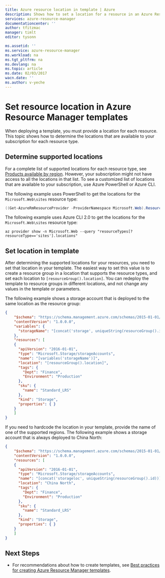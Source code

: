 ```yaml
---
title: Azure resource location in template | Azure
description: Shows how to set a location for a resource in an Azure Resource Manager template
services: azure-resource-manager
documentationcenter: ''
author: tfitzmac
manager: timlt
editor: tysonn

ms.assetid: ''
ms.service: azure-resource-manager
ms.workload: na
ms.tgt_pltfrm: na
ms.devlang: na
ms.topic: article
ms.date: 02/03/2017
wacn.date: ''
ms.author: v-yeche
---
```


# Set resource location in Azure Resource Manager templates
When deploying a template, you must provide a location for each resource. This topic shows how to determine the locations that are available to your subscription for each resource type.

## Determine supported locations

For a complete list of supported locations for each resource type, see [Products available by region](https://azure.microsoft.com/regions/services/). However, your subscription might not have access to all the locations in that list. To see a customized list of locations that are available to your subscription, use Azure PowerShell or Azure CLI. 

The following example uses PowerShell to get the locations for the `Microsoft.Web\sites` resource type:

```powershell
((Get-AzureRmResourceProvider -ProviderNamespace Microsoft.Web).ResourceTypes | Where-Object ResourceTypeName -eq sites).Locations
```

The following example uses Azure CLI 2.0 to get the locations for the `Microsoft.Web\sites` resource type:

```azurecli
az provider show -n Microsoft.Web --query "resourceTypes[?resourceType=='sites'].locations"
```

## Set location in template

After determining the supported locations for your resources, you need to set that location in your template. The easiest way to set this value is to create a resource group in a location that supports the resource types, and set each location to `[resourceGroup().location]`. You can redeploy the template to resource groups in different locations, and not change any values in the template or parameters. 

The following example shows a storage account that is deployed to the same location as the resource group:

```json
{
    "$schema": "https://schema.management.azure.com/schemas/2015-01-01/deploymentTemplate.json#",
    "contentVersion": "1.0.0.0",
    "variables": {
      "storageName": "[concat('storage', uniqueString(resourceGroup().id))]"
    },
    "resources": [
    {
      "apiVersion": "2016-01-01",
      "type": "Microsoft.Storage/storageAccounts",
      "name": "[variables('storageName')]",
      "location": "[resourceGroup().location]",
      "tags": {
        "Dept": "Finance",
        "Environment": "Production"
      },
      "sku": {
        "name": "Standard_LRS"
      },
      "kind": "Storage",
      "properties": { }
    }
    ]
}
```

If you need to hardcode the location in your template, provide the name of one of the supported regions. The following example shows a storage account that is always deployed to China North:

```json
{
    "$schema": "https://schema.management.azure.com/schemas/2015-01-01/deploymentTemplate.json#",
    "contentVersion": "1.0.0.0",
    "resources": [
    {
      "apiVersion": "2016-01-01",
      "type": "Microsoft.Storage/storageAccounts",
      "name": "[concat('storageloc', uniqueString(resourceGroup().id))]",
      "location": "China North",
      "tags": {
        "Dept": "Finance",
        "Environment": "Production"
      },
      "sku": {
        "name": "Standard_LRS"
      },
      "kind": "Storage",
      "properties": { }
    }
    ]
}
```

## Next Steps
* For recommendations about how to create templates, see [Best practices for creating Azure Resource Manager templates](./resource-manager-template-best-practices.md).